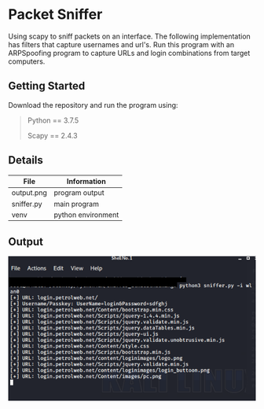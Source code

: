 # Packet Sniffer
Using scapy to sniff packets on an interface. The following implementation has filters that capture usernames and url's. Run this program with an ARPSpoofing program to capture URLs and login combinations from target computers. 
## Getting Started
Download the repository and run the program using:
> Python == 3.7.5
>
> Scapy == 2.4.3
>
## Details
| File | Information |
|-------|------------|
| output.png  | program output  | 
| sniffer.py  | main program | 
| venv  | python environment  | 
## Output
![program output](output.png)